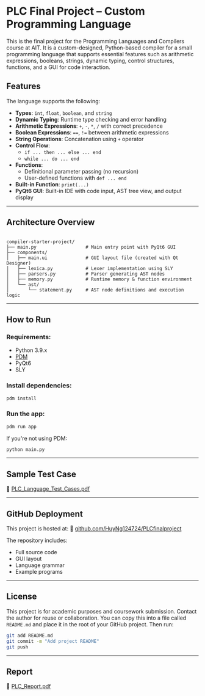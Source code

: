 # PLC Final Project – Custom Programming Language

This is the final project for the Programming Languages and Compilers course at AIT. It is a custom-designed, Python-based compiler for a small programming language that supports essential features such as arithmetic expressions, booleans, strings, dynamic typing, control structures, functions, and a GUI for code interaction.

## Features

The language supports the following:

- **Types**: `int`, `float`, `boolean`, and `string`
- **Dynamic Typing**: Runtime type checking and error handling
- **Arithmetic Expressions**: `+`, `-`, `*`, `/` with correct precedence
- **Boolean Expressions**: `==`, `!=` between arithmetic expressions
- **String Operations**: Concatenation using `+` operator
- **Control Flow**: 
  - `if ... then ... else ... end`
  - `while ... do ... end`
- **Functions**: 
  - Definitional parameter passing (no recursion)
  - User-defined functions with `def ... end`
- **Built-in Function**: `print(...)`
- **PyQt6 GUI**: Built-in IDE with code input, AST tree view, and output display

---

## Architecture Overview

```

compiler-starter-project/
├── main.py                  # Main entry point with PyQt6 GUI
├── components/
│   ├── main.ui              # GUI layout file (created with Qt Designer)
│   ├── lexica.py            # Lexer implementation using SLY
│   ├── parsers.py           # Parser generating AST nodes
│   ├── memory.py            # Runtime memory & function environment
│   └── ast/
│       └── statement.py     # AST node definitions and execution logic

````

---

## How to Run

### Requirements:
- Python 3.9.x
- [PDM](https://pdm.fming.dev/latest/)
- PyQt6
- SLY

### Install dependencies:

```bash
pdm install
````

### Run the app:

```bash
pdm run app
```

If you're not using PDM:

```bash
python main.py
```

---

## Sample Test Case

🔗 [PLC_Language_Test_Cases.pdf](https://github.com/user-attachments/files/20034526/PLC_Language_Test_Cases.pdf)

---

## GitHub Deployment

This project is hosted at:
🔗 [github.com/HuyNg124724/PLCfinalproject](https://github.com/HuyNg124724/PLCfinalproject)

The repository includes:

* Full source code
* GUI layout
* Language grammar
* Example programs

---

## License

This project is for academic purposes and coursework submission. Contact the author for reuse or collaboration. You can copy this into a file called `README.md` and place it in the root of your GitHub project. Then run:

```bash
git add README.md
git commit -m "Add project README"
git push
````

---

## Report

🔗 [PLC_Report.pdf](https://drive.google.com/file/d/1hz6Cc6z2DgtJafbvWGOUlF4NSKrF6x03/view?usp=sharing)
